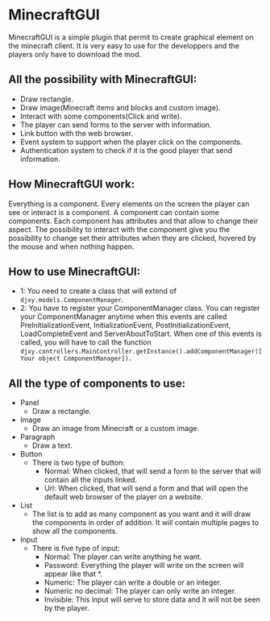 # MinecraftGUI

MinecraftGUI is a simple plugin that permit to create graphical element on the minecraft client. It is very easy to use for the developpers and the players only have to download the mod.

## All the possibility with MinecraftGUI:
  - Draw rectangle.
  - Draw image(Minecraft items and blocks and custom image).
  - Interact with some components(Click and write).
  - The player can send forms to the server with information.
  - Link button with the web browser.
  - Event system to support when the player click on the components.
  - Authentication system to check if it is the good player that send information.


## How MinecraftGUI work:
Everything is a component. Every elements on the screen the player can see or interact is a component. A component can contain some components. Each component has attributes and that allow to change their aspect. The possibility to interact with the component give you the possibility to change set their attributes when they are clicked, hovered by the mouse and when nothing happen.


## How to use MinecraftGUI:
  - 1: You need to create a class that will extend of ```djxy.models.ComponentManager```.
  - 2: You have to register your ComponentManager class. You can register your ComponentManager anytime when this events are called PreInitializationEvent, InitializationEvent, PostInitializationEvent, LoadCompleteEvent and ServerAboutToStart. When one of this events is called, you will have to call the function ```djxy.controllers.MainController.getInstance().addComponentManager([Your object ComponentManager]).```
  

## All the type of components to use:
  - Panel
    - Draw a rectangle.
  - Image
    - Draw an image from Minecraft or a custom image.
  - Paragraph
    - Draw a text.
  - Button
    - There is two type of button:
      - Normal: When clicked, that will send a form to the server that will contain all the inputs linked.
      - Url: When clicked, that will send a form and that will open the default web browser of the player on a website.
  - List
    - The list is to add as many component as you want and it will draw the components in order of addition. It will contain       multiple pages to show all the components.
  - Input
    - There is five type of input:
      - Normal: The player can write anything he want.
      - Password: Everything the player will write on the screen will appear like that *.
      - Numeric: The player can write a double or an integer.
      - Numeric no decimal: The player can only write an integer.
      - Invisible: This input will serve to store data and it will not be seen by the player.
